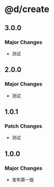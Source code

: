 # @d/create

## 3.0.0

### Major Changes

- 测试

## 2.0.0

### Major Changes

- 测试

## 1.0.1

### Patch Changes

- 测试

## 1.0.0

### Major Changes

- 发布第一版
